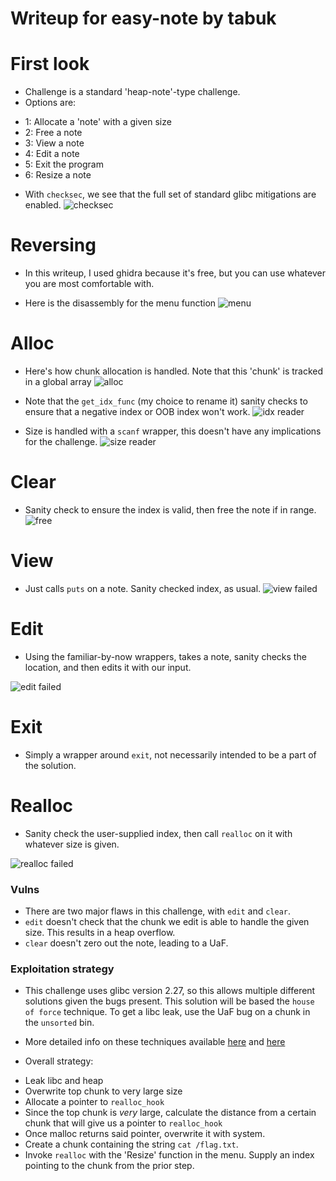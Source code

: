 # Writeup for easy-note by tabuk

# First look
* Challenge is a standard 'heap-note'-type challenge. 
* Options are:
- 1: Allocate a 'note' with a given size
- 2: Free a note
- 3: View a note
- 4: Edit a note
- 5: Exit the program
- 6: Resize a note    
* With `checksec`, we see that the full set of standard glibc mitigations are enabled. ![checksec](images/checksec.png)

# Reversing 
* In this writeup, I used ghidra because it's free, but you can use whatever you are most comfortable with. 

* Here is the disassembly for the menu function 
![menu](images/menu.png)
# Alloc
* Here's how chunk allocation is handled. Note that this 'chunk' is tracked in a global array
![alloc](images/alloc_chunk.png)

* Note that the `get_idx_func` (my choice to rename it) sanity checks to ensure that a negative index or OOB index won't work. 
![idx reader](images/get_idx_func.png)

* Size is handled with a `scanf` wrapper, this doesn't have any implications for the challenge. 
![size reader](images/size_reader.png)

 
# Clear
* Sanity check to ensure the index is valid, then free the note if in range.
![free](images/free_chunk.png)

# View
* Just calls `puts` on a note. Sanity checked index, as usual. 
![view failed](images/view.png)

# Edit
* Using the familiar-by-now wrappers, takes a note, sanity checks the location, and then edits it with our input.

![edit failed](images/edit.png)

# Exit
* Simply a wrapper around `exit`, not necessarily intended to be a part of the solution.

# Realloc
* Sanity check the user-supplied index, then call `realloc` on it with whatever size is given.

![realloc failed](images/resize.png) 

### Vulns
* There are two major flaws in this challenge, with `edit` and `clear`. 
* `edit` doesn't check that the chunk we edit is able to handle the given size. This results in a heap overflow. 
* `clear` doesn't zero out the note, leading to a UaF.

### Exploitation strategy
* This challenge uses glibc version 2.27, so this allows multiple different solutions given the bugs present. This solution will be based the `house of force` technique. To get a libc leak, use the UaF bug on a chunk in the `unsorted` bin. 

* More detailed info on these techniques available [here](https://guyinatuxedo.github.io/41-house_of_force/house_force_exp/index.html) and [here](https://blog.infosectcbr.com.au/2019/09/linux-heap-unsorted-bin-libc-base-leak.html) 

* Overall strategy:
- Leak libc and heap
- Overwrite top chunk to very large size
- Allocate a pointer to `realloc_hook`
- Since the top chunk is _very_ large, calculate the distance from a certain chunk that will give us a pointer to `realloc_hook`
- Once malloc returns said pointer, overwrite it with system.
- Create a chunk containing the string `cat /flag.txt`. 
- Invoke `realloc` with the 'Resize' function in the menu. Supply an index pointing to the chunk from the prior step. 